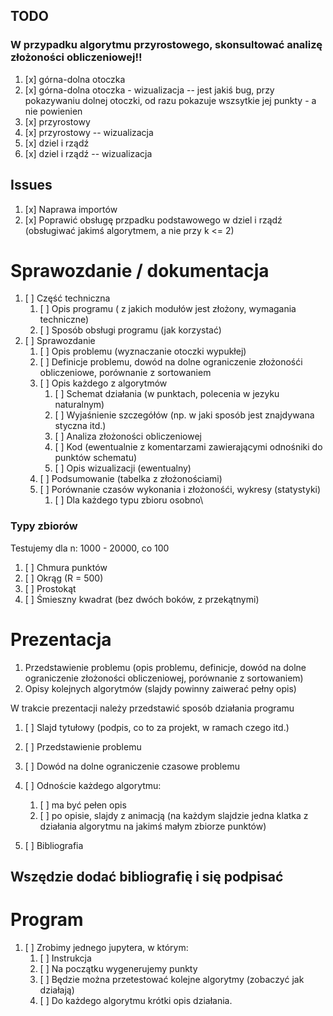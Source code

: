 ## TODO

### W przypadku algorytmu przyrostowego, skonsultować analizę złożoności obliczeniowej!!


1. [x] górna-dolna otoczka
2. [x] górna-dolna otoczka - wizualizacja -- jest jakiś bug, przy pokazywaniu dolnej otoczki, od razu pokazuje wszsytkie jej punkty - a nie powienien
3. [x] przyrostowy
4. [x] przyrostowy -- wizualizacja
5. [x] dziel i rządź 
6. [x] dziel i rządź -- wizualizacja 

## Issues

1. [x] Naprawa importów
2. [x] Poprawić obsługę przpadku podstawowego w dziel i rządź (obsługiwać jakimś algorytmem, a nie przy k <= 2)


# Sprawozdanie / dokumentacja

1. [ ] Część techniczna
    1. [ ] Opis programu ( z jakich modułów jest złożony, wymagania techniczne)
    2. [ ] Sposób obsługi programu (jak korzystać)
2. [ ] Sprawozdanie
    1. [ ] Opis problemu (wyznaczanie otoczki wypukłej)
    2. [ ] Definicje problemu, dowód na dolne ograniczenie złożonośći obliczeniowe, porównanie z sortowaniem
    3. [ ] Opis każdego z algorytmów
        1. [ ] Schemat działania (w punktach, polecenia w jezyku naturalnym)
        2. [ ] Wyjaśnienie szczegółów (np. w jaki sposób jest znajdywana styczna itd.)
        2. [ ] Analiza złożoności obliczeniowej
        4. [ ] Kod (ewentualnie z komentarzami zawierającymi odnośniki do punktów schematu)
        5. [ ] Opis wizualizacji (ewentualny)
    4. [ ] Podsumowanie (tabelka z złożonościami)
    5. [ ] Porównanie czasów wykonania i złożonośći, wykresy (statystyki)
        1. [ ] Dla każdego typu zbioru osobno\


### Typy zbiorów

Testujemy dla n: 1000 - 20000, co 100

1. [ ] Chmura punktów 
2. [ ] Okrąg (R = 500) 
3. [ ] Prostokąt 
4. [ ] Śmieszny kwadrat (bez dwóch boków, z przekątnymi)

# Prezentacja

1. Przedstawienie problemu (opis problemu, definicje, dowód na dolne ograniczenie złożoności obliczeniowej, porównanie z sortowaniem)
2. Opisy kolejnych algorytmów (slajdy powinny zaiwerać pełny opis)

W trakcie prezentacji należy przedstawić sposób działania programu


1. [ ] Slajd tytułowy (podpis, co to za projekt, w ramach czego itd.)
2. [ ] Przedstawienie problemu 
3. [ ] Dowód na dolne ograniczenie czasowe problemu 


3. [ ] Odnoście każdego algorytmu:
    1. [ ] ma być pełen opis
    2. [ ] po opisie, slajdy z animacją (na każdym slajdzie jedna klatka z działania algorytmu na jakimś małym zbiorze punktów)
4. [ ] Bibliografia

## Wszędzie dodać bibliografię i się podpisać 

# Program

1. [ ] Zrobimy jednego jupytera, w którym:
    1. [ ] Instrukcja
    2. [ ] Na początku wygenerujemy punkty
    3. [ ] Będzie można przetestować kolejne algorytmy (zobaczyć jak działają) 
    4. [ ] Do każdego algorytmu krótki opis działania.
